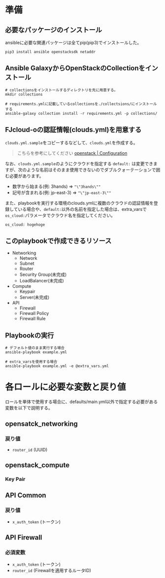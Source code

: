 
# 準備

## 必要なパッケージのインストール

ansibleに必要な関連パッケージは全てpip(pip3)でインストールした。

```
pip3 install ansible openstacksdk netaddr
```

## Ansible GalaxyからOpenStackのCollectionをインストール

```
# collectionsをインストールするディレクトリを先に用意する。
mkdir collections

# requirements.ymlに記載しているcollectionsを./collectsions/にインストールする
ansible-galaxy collection install -r requirements.yml -p collections/
```

## FJcloud-oの認証情報(clouds.yml)を用意する

`clouds.yml.sample`をコピーするなどして、`clouds.yml`を作成する。
> こちらを参考にしてください
> [openstack | Configuration](https://docs.openstack.org/python-openstackclient/pike/configuration/index.html)

なお、`clouds.yml.sample`のようにクラウドを指定する `default:` は変更できますが、次のような名前はそのまま使用できないのでダブルクォーテーションで囲む必要があります。
- 数字から始まる(例: 3hands) => `"\"3hands\""`
- 記号が含まれる(例: jp-east-3) => `"\"jp-east-3\""`

また、playbookを実行する環境のclouds.ymlに複数のクラウドの認証情報を登録している場合や、`default:`以外の名前を指定した場合は、extra_varsで`os_cloud:`パラメータでクラウド名を指定してください。
  ```
  os_cloud: hogehoge
  ```

## このplaybookで作成できるリソース
* Networking
  * Network
  * Subnet
  * Router
  * Security Group(未完成)
  * LoadBalancer(未完成)
* Compute
  * Keypair 
  * Server(未完成)
* API
  * Firewall
  * Firewall Policy
  * Firewall Rule 


## Playbookの実行
```
# デフォルト値のまま実行する場合
ansible-playbook example.yml

# extra_varsを使用する場合
ansible-playbook example.yml -e @extra_vars.yml

```


# 各ロールに必要な変数と戻り値

ロールを単体で使用する場合に、defaults/main.yml以外で指定する必要がある変数を以下で説明する。

## opensatck_networking
### 戻り値
- `router_id` (UUID)

## openstack_compute
### Key Pair

## API Common
### 戻り値
- `x_auth_token` (トークン)

## API Firewall
### 必須変数
- `x_auth_token` (トークン)
- `router_id` (Firewallを適用するルータID)